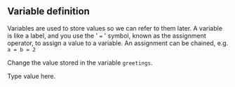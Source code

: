 <h2>Variable definition</h2><p>Variables are used to store values so we can refer to them later. A variable is like a label, and you use the ' <code>=</code> ' symbol, known as the assignment operator, to assign a value to a variable. An assignment can be chained, e.g. <code>a = b = 2</code></p><p>Change the value stored in the variable <code>greetings</code>.</p><div class="hint">Type value here.</div>

